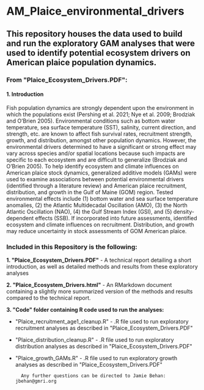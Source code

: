 # AM_Plaice_environmental_drivers

## This repository houses the data used to build and run the exploratory GAM analyses that were used to identify potential ecosystem drivers on American plaice population dynamics.

### From "Plaice_Ecosystem_Drivers.PDF":

#### **1.	Introduction**

  Fish population dynamics are strongly dependent upon the environment in which the populations exist (Pershing et al. 2021; Nye et al. 2009; Brodziak and O’Brien 2005). Environmental conditions such as bottom water temperature, sea surface temperature (SST), salinity, current direction, and strength, etc. are known to affect fish survival rates, recruitment strength, growth, and distribution, amongst other population dynamics. However, the environmental drivers determined to have a significant or strong effect may vary across species and/or spatial locations because such impacts are specific to each ecosystem and are difficult to generalize (Brodziak and O’Brien 2005).
  To help identify ecosystem and climate influences on American plaice stock dynamics, generalized additive models (GAMs) were used to examine associations between potential environmental drivers (identified through a literature review) and American plaice recruitment, distribution, and growth in the Gulf of Maine (GOM) region. Tested environmental effects include (1) bottom water and sea surface temperature anomalies, (2) the Atlantic Multidecadal Oscillation (AMO), (3) the North Atlantic Oscillation (NAO), (4) the Gulf Stream Index (GSI), and (5) density-dependent effects (SSB). If incorporated into future assessments, identified ecosystem and climate influences on recruitment. Distribution, and growth may reduce uncertainty in stock assessments of GOM American plaice.
  
### **Included in this Repository is the following:**
  
  **1. "Plaice_Ecosystem_Drivers.PDF"** - A technical report detailing a short introduction, as well as detailed methods and results from these exploratory analyses
  
  **2. "Plaice_Ecosystem_Drivers.html"** - An RMarkdown document containing a slightly more summarized version of the methods and results compared to the technical report.
  
  **3. "Code" folder containing R code used to run the analyses:**
  
- "Plaice_recruitment_age1_cleanup.R" - .R file used to run exploratory recruitment analyses as described in "Plaice_Ecosystem_Drivers.PDF"
        
- "Plaice_distribution_cleanup.R" - .R file used to run exploratory distribution analyses as described in "Plaice_Ecosystem_Drivers.PDF"
        
- "Plaice_growth_GAMs.R" - .R file used to run exploratory growth analyses as described in "Plaice_Ecosystem_Drivers.PDF"
        
        Any further questions can be directed to Jamie Behan: jbehan@gmri.org
